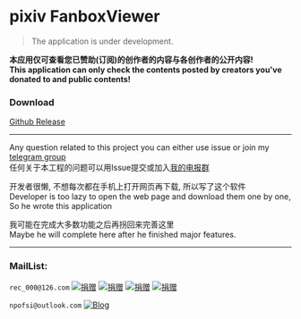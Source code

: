 # pixiv FanboxViewer

> The application is under development.

**__本应用仅可查看您已赞助(订阅)的创作者的内容与各创作者的公开内容!__**\
**__This application can only check the contents posted by creators you've donated to and public contents!__**

### Download

[Github Release](https://github.com/709924470/FanboxViewer/releases)

---
Any question related to this project you can either use issue or join my [telegram group](https://t.me/joinchat/KP2S20Y99ihwPaYeeHabBQ)\
任何关于本工程的问题可以用Issue提交或加入[我的电报群](https://t.me/joinchat/KP2S20Y99ihwPaYeeHabBQ)

开发者很懒, 不想每次都在手机上打开网页再下载, 所以写了这个软件\
Developer is too lazy to open the web page and download them one by one,\
So he wrote this application

我可能在完成大多数功能之后再拐回来完善这里\
Maybe he will complete here after he finished major features.

---

### MailList:

 `rec_000@126.com`
[![捐赠](https://img.shields.io/badge/捐赠-支付宝二维码-BLUE.svg)](https://api.qrserver.com/v1/create-qr-code/?size=320x320&data=https://qr.alipay.com/fkx09642afxf1dgxi5kwp19)
[![捐赠](https://img.shields.io/badge/捐赠-微信二维码-DARKGREEN.svg)](https://api.qrserver.com/v1/create-qr-code/?size=320x320&data=wxp://f2f0QA34gBTVa83jgkEgGrGiOuWQOtHMTxku)
[![捐赠](https://img.shields.io/badge/Donate-PayPal-DARKBLUE.svg)](https://paypal.me/7099Kii)
[![捐赠](https://img.shields.io/badge/Donate-Ko--fi-ORANGE.svg)](https://Ko-fi.com/709924470)

 `npofsi@outlook.com` [![Blog](https://img.shields.io/badge/Blog-npofsi.pro-ORANGE.svg)](https://blog.npofsi.pro)
